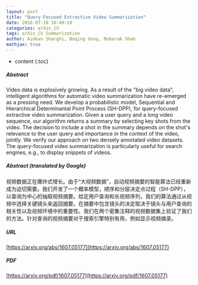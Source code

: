 ```yaml
---
layout: post
title: "Query-Focused Extractive Video Summarization"
date: 2016-07-18 16:49:19
categories: arXiv_CV
tags: arXiv_CV Summarization
author: Aidean Sharghi, Boqing Gong, Mubarak Shah
mathjax: true
---
```


* content
{:toc}

##### Abstract
Video data is explosively growing. As a result of the "big video data", intelligent algorithms for automatic video summarization have re-emerged as a pressing need. We develop a probabilistic model, Sequential and Hierarchical Determinantal Point Process (SH-DPP), for query-focused extractive video summarization. Given a user query and a long video sequence, our algorithm returns a summary by selecting key shots from the video. The decision to include a shot in the summary depends on the shot's relevance to the user query and importance in the context of the video, jointly. We verify our approach on two densely annotated video datasets. The query-focused video summarization is particularly useful for search engines, e.g., to display snippets of videos.

##### Abstract (translated by Google)
视频数据正在爆炸式增长。由于“大视频数据”，自动视频摘要的智能算法已经重新成为迫切需要。我们开发了一个概率模型，顺序和分层决定点过程（SH-DPP），以查询为中心的抽取视频摘要。给定用户查询和长视频序列，我们的算法通过从视频中选择关键镜头来返回摘要。在摘要中包含镜头的决定取决于镜头与用户查询的相关性以及视频环境中的重要性。我们在两个密集注释的视频数据集上验证了我们的方法。针对查询的视频摘要对于搜索引擎特别有用，例如显示视频摘录。

##### URL
[https://arxiv.org/abs/1607.05177](https://arxiv.org/abs/1607.05177)

##### PDF
[https://arxiv.org/pdf/1607.05177](https://arxiv.org/pdf/1607.05177)

